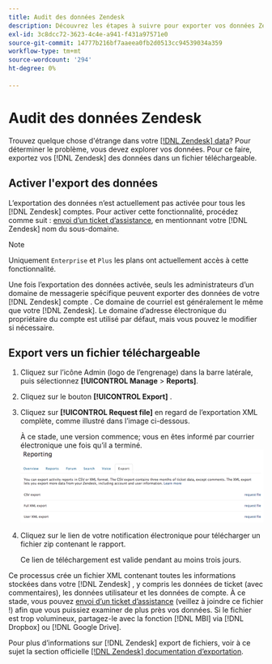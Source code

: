 ```yaml
---
title: Audit des données Zendesk
description: Découvrez les étapes à suivre pour exporter vos données Zendesk.
exl-id: 3c8dcc72-3623-4c4e-a941-f431a97571e0
source-git-commit: 14777b216bf7aaeea0fb2d0513cc94539034a359
workflow-type: tm+mt
source-wordcount: '294'
ht-degree: 0%

---
```


# Audit des données Zendesk

Trouvez quelque chose d&#39;étrange dans votre [[!DNL Zendesk] data](../integrations/exp-zendesk-data.md)? Pour déterminer le problème, vous devez explorer vos données. Pour ce faire, exportez vos [!DNL Zendesk] des données dans un fichier téléchargeable.

## Activer l&#39;export des données

L’exportation des données n’est actuellement pas activée pour tous les [!DNL Zendesk] comptes. Pour activer cette fonctionnalité, procédez comme suit : [envoi d’un ticket d’assistance](https://experienceleague.adobe.com/docs/commerce-knowledge-base/kb/troubleshooting/miscellaneous/mbi-service-policies.html?lang=en), en mentionnant votre [!DNL Zendesk] nom du sous-domaine.

>[!NOTE]
>
>Uniquement `Enterprise` et `Plus` les plans ont actuellement accès à cette fonctionnalité.

Une fois l’exportation des données activée, seuls les administrateurs d’un domaine de messagerie spécifique peuvent exporter des données de votre [!DNL Zendesk] compte . Ce domaine de courriel est généralement le même que votre [!DNL Zendesk]. Le domaine d’adresse électronique du propriétaire du compte est utilisé par défaut, mais vous pouvez le modifier si nécessaire.

## Export vers un fichier téléchargeable

1. Cliquez sur l’icône Admin (logo de l’engrenage) dans la barre latérale, puis sélectionnez **[!UICONTROL Manage** > **Reports]**.
1. Cliquez sur le bouton **[!UICONTROL Export]** .
1. Cliquez sur **[!UICONTROL Request file]** en regard de l’exportation XML complète, comme illustré dans l’image ci-dessous.

   À ce stade, une version commence; vous en êtes informé par courrier électronique une fois qu’il a terminé.
   ![reports_export_new.png](../../../assets/reports_export_new.png)

1. Cliquez sur le lien de votre notification électronique pour télécharger un fichier zip contenant le rapport.

   Ce lien de téléchargement est valide pendant au moins trois jours.

Ce processus crée un fichier XML contenant toutes les informations stockées dans votre [!DNL Zendesk] , y compris les données de ticket (avec commentaires), les données utilisateur et les données de compte. À ce stade, vous pouvez [envoi d’un ticket d’assistance](https://experienceleague.adobe.com/docs/commerce-knowledge-base/kb/troubleshooting/miscellaneous/mbi-service-policies.html?lang=en) (veillez à joindre ce fichier !) afin que vous puissiez examiner de plus près vos données. Si le fichier est trop volumineux, partagez-le avec la fonction [!DNL MBI] via [!DNL Dropbox] ou [!DNL Google Drive].

Pour plus d’informations sur [!DNL Zendesk] export de fichiers, voir à ce sujet la section officielle [[!DNL Zendesk] documentation d’exportation](https://support.zendesk.com/hc/en-us/articles/4408886165402-Exporting-data-to-a-JSON-CSV-or-XML-file).
